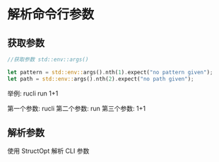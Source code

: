 # 解析命令行参数

## 获取参数

```rust
//获取参数 std::env::args()

let pattern = std::env::args().nth(1).expect("no pattern given");
let path = std::env::args().nth(2).expect("no path given");
```

举例:
rucli run 1+1

第一个参数: rucli
第二个参数: run
第三个参数: 1+1


## 解析参数

使用 StructOpt 解析 CLI 参数
